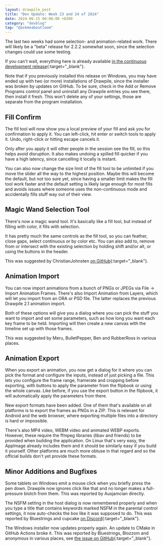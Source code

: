 ```yaml
---
layout: drawpile_post
title: "Dev Update: Week 23 and 24 of 2024"
date: 2024-06-15 00:00:00 +0200
category: "devblog"
tag: "@askmeaboutloom"
---
```


The last two weeks had some selection- and animation-related work. There will likely be a "beta" release for 2.2.2 somewhat soon, since the selection changes could use some testing.

If you can't wait, everything here is already available [in the continuous development release](https://github.com/drawpile/Drawpile/releases/tag/continuous){:target="_blank"}.

Note that if you previously installed this release on Windows, you may have ended up with two (or more) installations of Drawpile, since the installer was broken by updates on GitHub. To be sure, check in the Add or Remove Programs control panel and uninstall any Drawpile entries you see there, then install it fresh. This won't delete any of your settings, those are separate from the program installation.

## Fill Confirm

The fill tool will now show you a local preview of your fill and ask you for confirmation to apply it. You can left-click, hit enter or switch tools to apply it. Undo, right-click or hitting escape cancels it.

Only after you apply it will other people in the session see the fill, so this helps avoid disruption. It also makes undoing a spilled fill quicker if you have a high latency, since cancelling it locally is instant.

You can also now change the size limit of the fill tool to be unlimited if you move the slider all the way to the highest position. Maybe this will become the default, but not too sure yet, since having a smaller limit makes the fill tool work faster and the default setting is likely large enough for most fills and avoids issues where someone uses the non-continuous mode and accidentally fills stuff way out of their view.

## Magic Wand Selection Tool

There's now a magic wand tool. It's basically like a fill tool, but instead of filling with color, it fills with selection.

It has pretty much the same controls as the fill tool, so you can feather, close gaps, select continuous or by color etc. You can also add to, remove from or intersect with the existing selection by holding shift and/or alt, or using the buttons in the header.

This was suggested by ChristianJohnsten [on GitHub](https://github.com/drawpile/Drawpile/issues/292){:target="_blank"}.

## Animation Import

You can now import animations from a bunch of PNGs or JPEGs via File → Import Animation Frames. There's also Import Animation from Layers, which will let you import from an ORA or PSD file. The latter replaces the previous Drawpile 2.1 animation import.

Both of these options will give you a dialog where you can pick the stuff you want to import and set some parameters, such as how long you want each key frame to be held. Importing will then create a new canvas with the timeline set up with those frames.

This was suggested by Meru, BulletPepper, Ben and RubberRoss in various places.

## Animation Export

When you export an animation, you now get a dialog for it where you can pick the format and configure the inputs, instead of just picking a file. This lets you configure the frame range, framerate and cropping before exporting, with buttons to apply the parameter from the flipbook or using the whole canvas. Like before, if you use the export button in the flipbook, it will automatically apply the parameters from there.

New export formats have been added. One of them that's available on all platforms is to export the frames as PNGs in a ZIP. This is relevant for Android and the web browser, where exporting multiple files into a directory is hard or impossible.

There's also MP4 video, WEBM video and animated WEBP exports. However, these require the ffmpeg libraries (libav and friends) to be provided when building the application. On Linux that's very easy, the AppImage already includes them and it should be similarly easy if you build it yourself. Other platforms are much more obtuse in that regard and so the official builds don't yet provide these formats.

## Minor Additions and Bugfixes

Some tablets on Windows emit a mouse click when you briefly press the pen down. Drawpile now ignores click like that and no longer makes a full-pressure blotch from them. This was reported by Ausjamcian directly.

The NSFM setting in the host dialog is now remembered properly and when you type a title that contains keywords marked NSFM in the parental control settings, it now auto-checks the box like it was supposed to do. This was reported by Bluestrings and cupcake [on Discord](https://github.com/drawpile/Drawpile/issues/292){:target="_blank"}.

The Windows installer now updates properly again. An update to CMake in GitHub Actions broke it. This was reported by Bluestrings, Blozzom and anonymous in various places, see [the issue on GitHub](https://github.com/drawpile/Drawpile/issues/1201){:target="_blank"}.
